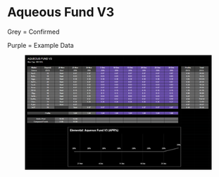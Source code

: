 # Aqueous Fund V3

Grey = Confirmed

Purple = Example Data

<figure><img src="../../.gitbook/assets/brave_1LBRKuzZ07.png" alt=""><figcaption></figcaption></figure>
